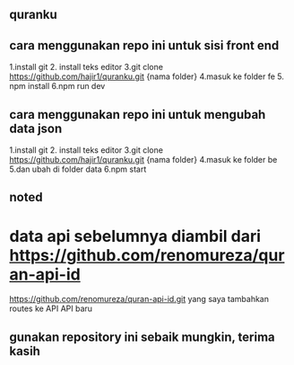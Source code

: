 ## quranku

## cara menggunakan repo ini untuk sisi front end
1.install git
2. install teks editor
3.git clone https://github.com/hajir1/quranku.git {nama folder}
4.masuk ke folder fe
5. npm install
6.npm run dev

## cara menggunakan repo ini untuk mengubah data json
1.install git
2. install teks editor
3.git clone https://github.com/hajir1/quranku.git {nama folder}
4.masuk ke folder be
5.dan ubah di folder data
6.npm start


## noted 
# data api sebelumnya diambil dari https://github.com/renomureza/quran-api-id
https://github.com/renomureza/quran-api-id.git
yang saya tambahkan routes ke API API baru

## gunakan repository ini sebaik mungkin, terima kasih 
